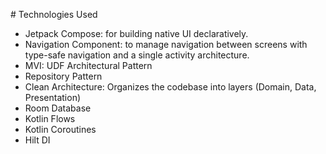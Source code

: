 \# Technologies Used

- Jetpack Compose: for building native UI declaratively.
- Navigation Component: to manage navigation between screens with type-safe navigation and a single activity architecture.
- MVI: UDF Architectural Pattern
- Repository Pattern
- Clean Architecture: Organizes the codebase into layers (Domain, Data, Presentation)
- Room Database
- Kotlin Flows
- Kotlin Coroutines
- Hilt DI

